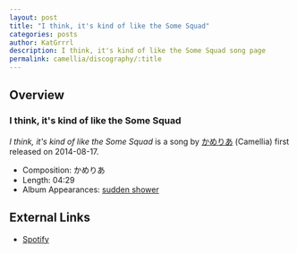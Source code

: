 ```yaml
---
layout: post
title: "I think, it's kind of like the Some Squad"
categories: posts
author: KatGrrrl
description: I think, it's kind of like the Some Squad song page
permalink: camellia/discography/:title
---
```


## Overview

### I think, it's kind of like the Some Squad

*I think, it's kind of like the Some Squad* is a song by [かめりあ](<{% link postsWiki/_posts/2023-12-10-camellia.md %}>) (Camellia) first released on 2014-08-17.

* Composition: かめりあ
* Length: 04:29
* Album Appearances: [sudden shower](<{% link postsInclude/_posts/camellia/albums/sudden-shower/2023-12-05-sudden-shower.md %}>)

## External Links

* [Spotify](https://open.spotify.com/track/4A8D3UmMqzGx8t8SF5K3hC?si=277f00e57ad54491)
